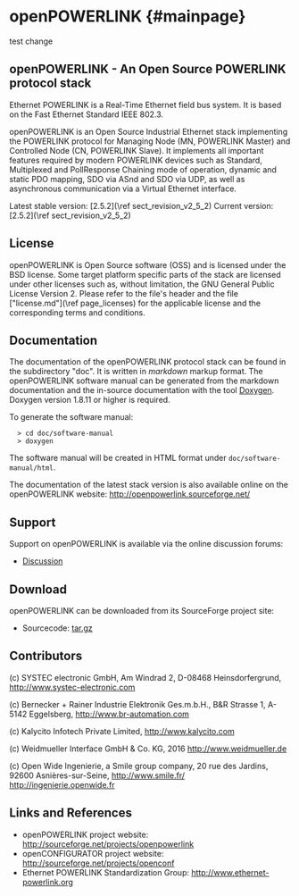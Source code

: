 openPOWERLINK {#mainpage}
=============
test change
## openPOWERLINK - An Open Source POWERLINK protocol stack

Ethernet POWERLINK is a Real-Time Ethernet field bus system. It is
based on the Fast Ethernet Standard IEEE 802.3.

openPOWERLINK is an Open Source Industrial Ethernet stack implementing the
POWERLINK protocol for Managing Node (MN, POWERLINK Master) and
Controlled Node (CN, POWERLINK Slave). It implements all important features
required by modern POWERLINK devices such as Standard, Multiplexed and
PollResponse Chaining mode of operation, dynamic and static PDO mapping, SDO
via ASnd and SDO via UDP, as well as asynchronous communication via a Virtual
Ethernet interface.

Latest stable version: [2.5.2](\ref sect_revision_v2_5_2)
Current version: [2.5.2](\ref sect_revision_v2_5_2)

## License

openPOWERLINK is Open Source software (OSS) and is licensed under the
BSD license. Some target platform specific parts of the stack are licensed
under other licenses such as, without limitation, the GNU General Public
License Version 2. Please refer to the file's header and the file
[\"license.md\"](\ref page_licenses) for the applicable license and the
corresponding terms and conditions.


## Documentation

The documentation of the openPOWERLINK protocol stack can be found in the
subdirectory "doc". It is written in _markdown_ markup format.
The openPOWERLINK software manual can be generated from the markdown
documentation and the in-source documentation with the tool
[Doxygen](http://www.doxygen.org). Doxygen version 1.8.11 or higher is required.

To generate the software manual:

      > cd doc/software-manual
      > doxygen

The software manual will be created in HTML format under
`doc/software-manual/html`.

The documentation of the latest stack version is also available online on the
openPOWERLINK website: <http://openpowerlink.sourceforge.net/>


## Support

Support on openPOWERLINK is available via the online discussion forums:

* [Discussion](http://sourceforge.net/p/openpowerlink/discussion/)


## Download

openPOWERLINK can be downloaded from its SourceForge project site:

* Sourcecode: [tar.gz](http://downloads.sourceforge.net/project/openpowerlink/openPOWERLINK/V2.5.2/openPOWERLINK_V2.5.2.tar.gz)


## Contributors

(c) SYSTEC electronic GmbH,
    Am Windrad 2,
    D-08468 Heinsdorfergrund,
    <http://www.systec-electronic.com>

(c) Bernecker + Rainer Industrie Elektronik Ges.m.b.H.,
    B&R Strasse 1,
    A-5142 Eggelsberg,
    <http://www.br-automation.com>

(c) Kalycito Infotech Private Limited,
    <http://www.kalycito.com>

(c) Weidmueller Interface GmbH & Co. KG, 2016
    <http://www.weidmueller.de>

(c) Open Wide Ingenierie,
    a Smile group company,
    20 rue des Jardins,
    92600 Asnières-sur-Seine,
    <http://www.smile.fr/>
    <http://ingenierie.openwide.fr>

## Links and References

- openPOWERLINK project website:
  <http://sourceforge.net/projects/openpowerlink>
- openCONFIGURATOR project website:
  <http://sourceforge.net/projects/openconf>
- Ethernet POWERLINK Standardization Group:
  <http://www.ethernet-powerlink.org>
